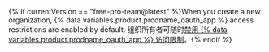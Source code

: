 {% if currentVersion == "free-pro-team@latest" %}When you create a new organization, {% data variables.product.prodname_oauth_app %} access restrictions are enabled by default. 组织所有者可随时[禁用 {% data variables.product.prodname_oauth_app %} 访问限制](/articles/disabling-oauth-app-access-restrictions-for-your-organization)。{% endif %}
